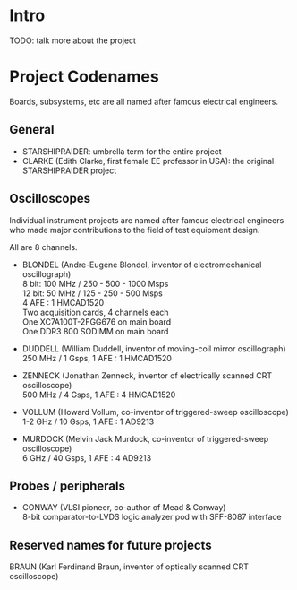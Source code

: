 # Intro

TODO: talk more about the project

# Project Codenames

Boards, subsystems, etc are all named after famous electrical engineers.

## General

* STARSHIPRAIDER: umbrella term for the entire project
* CLARKE (Edith Clarke, first female EE professor in USA): the original STARSHIPRAIDER project

## Oscilloscopes

Individual instrument projects are named after famous electrical engineers who made major contributions to the field of
test equipment design.

All are 8 channels.

* BLONDEL (Andre-Eugene Blondel, inventor of electromechanical oscillograph) \
  8 bit: 100 MHz / 250 - 500 - 1000 Msps \
  12 bit: 50 MHz / 125 - 250 - 500 Msps \
  4 AFE : 1 HMCAD1520 \
  Two acquisition cards, 4 channels each \
  One XC7A100T-2FGG676 on main board \
  One DDR3 800 SODIMM on main board

* DUDDELL (William Duddell, inventor of moving-coil mirror oscillograph) \
  250 MHz / 1 Gsps, 1 AFE : 1 HMCAD1520

* ZENNECK (Jonathan Zenneck, inventor of electrically scanned CRT oscilloscope) \
  500 MHz / 4 Gsps, 1 AFE : 4 HMCAD1520

* VOLLUM (Howard Vollum, co-inventor of triggered-sweep oscilloscope) \
  1-2 GHz / 10 Gsps, 1 AFE : 1 AD9213

* MURDOCK (Melvin Jack Murdock, co-inventor of triggered-sweep oscilloscope) \
  6 GHz / 40 Gsps, 1 AFE : 4 AD9213

## Probes / peripherals

* CONWAY (VLSI pioneer, co-author of Mead & Conway) \
  8-bit comparator-to-LVDS logic analyzer pod with SFF-8087 interface

## Reserved names for future projects
BRAUN (Karl Ferdinand Braun, inventor of optically scanned CRT oscilloscope)
